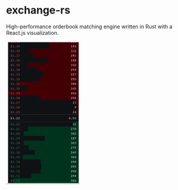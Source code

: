 # exchange-rs

High-performance orderbook matching engine written in Rust with a React.js visualization.

<img src="https://github.com/arjunpat/exchange-rs/blob/main/assets/orderbookvisualization.gif" width="200"/>
